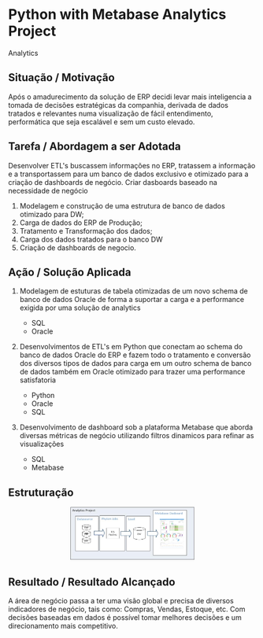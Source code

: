 # Python with Metabase Analytics Project
Analytics


## Situação / Motivação
Após o amadurecimento da solução de ERP decidi levar mais inteligencia a tomada de decisões estratégicas da companhia, derivada de dados tratados e relevantes numa visualização de fácil entendimento, performática que seja escalável e sem um custo elevado.
 
## Tarefa / Abordagem a ser Adotada
Desenvolver ETL's buscassem informações no ERP, tratassem a informação e a transportassem para um banco de dados exclusivo e otimizado para a criação de dashboards de negócio. Criar dasboards baseado na necessidade de negócio

1. Modelagem e construção de uma estrutura de banco de dados otimizado para DW;
2. Carga de dados do ERP de Produção;
3. Tratamento e Transformação dos dados;
4. Carga dos dados tratados para o banco DW
5. Criação de dashboards de negocio.

## Ação / Solução Aplicada

1. Modelagem de estuturas de tabela otimizadas de um novo schema de banco de dados Oracle de forma a suportar a carga e a performance exigida por uma solução de analytics
	- SQL
	- Oracle

2. Desenvolvimentos de ETL's em Python que conectam ao schema do banco de dados Oracle do ERP e fazem todo o tratamento e conversão dos diversos tipos de dados para carga em um outro schema de banco de dados também em Oracle otimizado para trazer uma performance satisfatoria
	- Python
	- Oracle
	- SQL

3. Desenvolvimento de dashboard sob a plataforma Metabase que aborda diversas métricas de negócio utilizando filtros dinamicos para refinar as visualizações 
	- SQL
	- Metabase
	
## Estruturação
<p align="center">
	<img src="estruutra-etl-metabase.jpg" height="50%" width="50%">
</p>

## Resultado / Resultado Alcançado
A área de negócio passa a ter uma visão global e precisa de diversos indicadores de negócio, tais como: Compras, Vendas, Estoque, etc. 
Com decisões baseadas em dados é possível tomar melhores decisões e um direcionamento mais competitivo.


